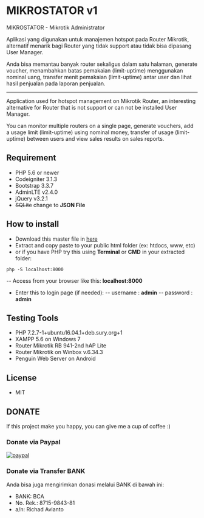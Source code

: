 # MIKROSTATOR v1
MIKROSTATOR - Mikrotik Administrator

Aplikasi yang digunakan untuk manajemen hotspot pada Router Mikrotik, alternatif menarik bagi Router yang tidak support atau tidak bisa dipasang User Manager.

Anda bisa memantau banyak router sekaligus dalam satu halaman, generate voucher, menambahkan batas pemakaian (limit-uptime) menggunakan nominal uang, transfer menit pemakaian (limit-uptime) antar user dan lihat hasil penjualan pada laporan penjualan.

***

Application used for hotspot management on Mikrotik Router, an interesting alternative for Router that is not support or can not be installed User Manager.

You can monitor multiple routers on a single page, generate vouchers, add a usage limit (limit-uptime) using nominal money, transfer of usage (limit-uptime) between users and view sales results on sales reports.

## Requirement
- PHP 5.6 or newer
- Codeigniter 3.1.3
- Bootstrap 3.3.7
- AdminLTE v2.4.0
- jQuery v3.2.1
- ~~SQLite~~ change to __JSON File__

## How to install
- Download this master file in [here](http://aviantorichad.github.com/MIKROSTATOR)
- Extract and copy paste to your public html folder (ex: htdocs, www, etc)
- or if you have PHP try this using __Terminal__ or __CMD__ in your extracted folder: 
```
php -S localhost:8000
```
-- Access from your browser like this: **localhost:8000**
- Enter this to login page (if needed):
-- username : **admin**
-- password : **admin**

## Testing Tools
- PHP 7.2.7-1+ubuntu16.04.1+deb.sury.org+1
- XAMPP 5.6 on Windows 7
- Router Mikrotik RB 941-2nd hAP Lite
- Router Mikrotik on Winbox v.6.34.3
- Penguin Web Server on Android

## License
- MIT

## DONATE
If this project make you happy, you can give me a cup of coffee :)

### Donate via Paypal
[![paypal](https://www.paypalobjects.com/en_US/i/btn/btn_donateCC_LG.gif)](https://www.paypal.com/cgi-bin/webscr?cmd=_s-xclick&hosted_button_id=EK6UWF45PVDR6)

### Donate via Transfer BANK
Anda bisa juga mengirimkan donasi melalui BANK di bawah ini:
- BANK: BCA
- No. Rek.: 8715-9843-81
- a/n: Richad Avianto
